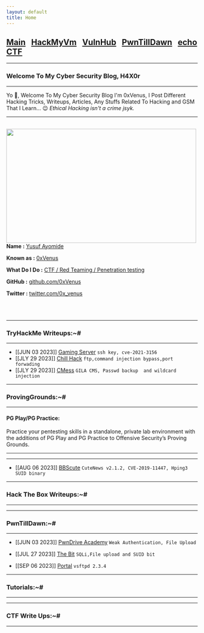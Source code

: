 ```yaml
---
layout: default
title: Home
---
```


<h2 class="mume-header" id="mainindexhtml-nbspnbsp-contactcontacthtml"><a href="./index.html">Main</a>&#xA0;&#xA0;&#xA0;<a href="/posts/Hackmyvm/index.html">HackMyVm</a>&#xA0;&#xA0;&#xA0;<a href="/posts/vulnhub/index.html">VulnHub</a>&#xA0;&#xA0;&#xA0;<a href="/posts/PTD/index.html">PwnTillDawn</a>&#xA0;&#xA0;&#xA0;<a href="/posts/echoCTF/index.html">echoCTF</a></h2>

* * *
### Welcome To My Cyber Security Blog, H4X0r
* * *

Yo 👋, Welcome To My Cyber Security Blog I'm 0xVenus, I Post Different Hacking Tricks, Writeups, Articles, Any Stuffs Related To Hacking and GSM That I Learn... 😉 
_Ethical Hacking isn't a crime jsyk._

<hr>
<br>
<img style="padding-right: 30px;" align="left"  width="500" height="300" src="https://pbs.twimg.com/profile_images/1512211412973764616/CmQ-4VrY_400x400.jpg">
<br>
<p><strong>Name :</strong> <a href="#">Yusuf Ayomide</a></p>
<p><strong>Known as :</strong> <a href="#">0xVenus</a></p>
<p><strong>What Do I Do :</strong> <a href="#">CTF / Red Teaming / Penetration testing</a></p>
<p><strong>GitHub :</strong> <a href="https://github.com/0xVenus">github.com/0xVenus</a></p>
<p><strong>Twitter :</strong> <a href="https://twitter.com/0x_venus">twitter.com/0x_venus</a></p>
<br clear="left">
<br clear="left">

* * *
### **TryHackMe Writeups:~#**
* * *
- [[JUN 03 2023]] [Gaming Server](https://0xVenus.github.io/posts/thm/gamingserver.html) `ssh key, cve-2021-3156`
- [[JLY 29 2023]] [Chill Hack](https://0xVenus.github.io/posts/thm/ChillHack.html) `ftp,command injection bypass,port forwading`
- [[JLY 29 2023]] [CMess](https://0xVenus.github.io/posts/thm/CMess.html) `GILA CMS, Passwd backup  and wildcard injection`

* * *
### **ProvingGrounds:~#**
* * *
<h4 class="mume-header" id="pg">PG Play/PG Practice:</h4>
Practice your pentesting skills in a standalone, private lab environment with the additions of PG Play and PG Practice to Offensive Security’s Proving Grounds. 
<hr>
<hr>

- [[AUG 06 2023]] [BBScute](https://0xVenus.github.io/posts/PG/BBScute.html) `CuteNews v2.1.2, CVE-2019-11447, Hping3 SUID binary`



* * *
### **Hack The Box Writeups:~#**
* * *

* * *
### **PwnTillDawn:~#**
* * *
- [[JUN 03 2023]] [PwnDrive Academy](https://0xVenus.github.io/posts/ptd/pwndriveacademy.html) `Weak Authentication, File Upload`

-  [[JUL 27 2023]] [The Bit](https://0xVenus.github.io/posts/ptd/TheBit.html) `SQLi,File upload and SUID bit`

-  [[SEP 06 2023]] [Portal](https://0xVenus.github.io/posts/ptd/portal.html) `vsftpd 2.3.4`

* * *
### **Tutorials:~#**
* * *


* * *
### **CTF Write Ups:~#**
* * *
